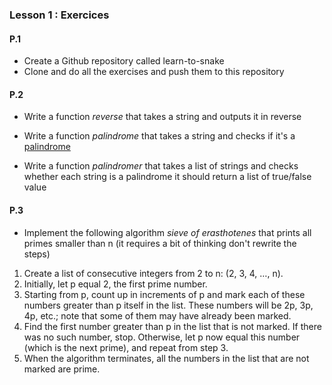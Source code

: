 ### Lesson 1 : Exercices


#### P.1
- Create a Github repository called learn-to-snake
- Clone and do all the exercises and push them to this repository 



#### P.2

- Write a function *reverse* that takes a string and outputs it in reverse

- Write a function *palindrome* that takes a string and checks if it's a [palindrome](https://en.wikipedia.org/wiki/Palindrome)

- Write a function *palindromer* that takes a list of strings and checks whether each string is a palindrome it should  return a list of true/false value 


#### P.3

- Implement the following algorithm *sieve of erasthotenes* that prints all primes smaller than n (it requires a bit of thinking don't rewrite the steps)


1. Create a list of consecutive integers from 2 to n: (2, 3, 4, …, n).
2. Initially, let p equal 2, the first prime number.
3. Starting from p, count up in increments of p and mark each of these numbers greater than p itself in the list. These numbers will be 2p, 3p, 4p, etc.; note that some of them may have already been marked.
4. Find the first number greater than p in the list that is not marked. If there was no such number, stop. Otherwise, let p now equal this number (which is the next prime), and repeat from step 3.
5. When the algorithm terminates, all the numbers in the list that are not marked are prime.
